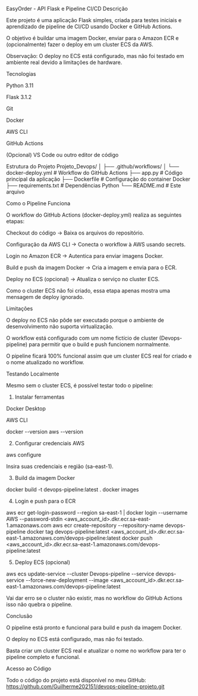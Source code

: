 EasyOrder - API Flask e Pipeline CI/CD
Descrição

Este projeto é uma aplicação Flask simples, criada para testes iniciais e aprendizado de pipeline de CI/CD usando Docker e GitHub Actions.

O objetivo é buildar uma imagem Docker, enviar para o Amazon ECR e (opcionalmente) fazer o deploy em um cluster ECS da AWS.

Observação: O deploy no ECS está configurado, mas não foi testado em ambiente real devido a limitações de hardware.

Tecnologias

Python 3.11

Flask 3.1.2

Git

Docker

AWS CLI

GitHub Actions

(Opcional) VS Code ou outro editor de código

Estrutura do Projeto
Projeto_Devops/
│
├── .github/workflows/
│   └── docker-deploy.yml      # Workflow do GitHub Actions
├── app.py                     # Código principal da aplicação
├── Dockerfile                 # Configuração do container Docker
├── requirements.txt           # Dependências Python
└── README.md                  # Este arquivo

Como o Pipeline Funciona

O workflow do GitHub Actions (docker-deploy.yml) realiza as seguintes etapas:

Checkout do código → Baixa os arquivos do repositório.

Configuração da AWS CLI → Conecta o workflow à AWS usando secrets.

Login no Amazon ECR → Autentica para enviar imagens Docker.

Build e push da imagem Docker → Cria a imagem e envia para o ECR.

Deploy no ECS (opcional) → Atualiza o serviço no cluster ECS.

Como o cluster ECS não foi criado, essa etapa apenas mostra uma mensagem de deploy ignorado.

Limitações

O deploy no ECS não pôde ser executado porque o ambiente de desenvolvimento não suporta virtualização.

O workflow está configurado com um nome fictício de cluster (Devops-pipeline) para permitir que o build e push funcionem normalmente.

O pipeline ficará 100% funcional assim que um cluster ECS real for criado e o nome atualizado no workflow.

Testando Localmente

Mesmo sem o cluster ECS, é possível testar todo o pipeline:

1. Instalar ferramentas

Docker Desktop

AWS CLI

docker --version
aws --version


2. Configurar credenciais AWS

aws configure


Insira suas credenciais e região (sa-east-1).

3. Build da imagem Docker

docker build -t devops-pipeline:latest .
docker images


4. Login e push para o ECR

aws ecr get-login-password --region sa-east-1 | docker login --username AWS --password-stdin <aws_account_id>.dkr.ecr.sa-east-1.amazonaws.com
aws ecr create-repository --repository-name devops-pipeline
docker tag devops-pipeline:latest <aws_account_id>.dkr.ecr.sa-east-1.amazonaws.com/devops-pipeline:latest
docker push <aws_account_id>.dkr.ecr.sa-east-1.amazonaws.com/devops-pipeline:latest


5. Deploy ECS (opcional)

aws ecs update-service --cluster Devops-pipeline --service devops-service --force-new-deployment --image <aws_account_id>.dkr.ecr.sa-east-1.amazonaws.com/devops-pipeline:latest


Vai dar erro se o cluster não existir, mas no workflow do GitHub Actions isso não quebra o pipeline.

Conclusão

O pipeline está pronto e funcional para build e push da imagem Docker.

O deploy no ECS está configurado, mas não foi testado.

Basta criar um cluster ECS real e atualizar o nome no workflow para ter o pipeline completo e funcional.

Acesso ao Código

Todo o código do projeto está disponível no meu GitHub:
https://github.com/Guilherme202151/devops-pipeline-projeto.git